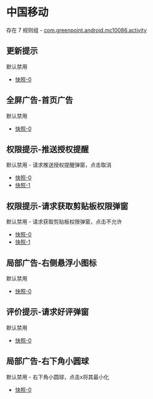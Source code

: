 # 中国移动

存在 7 规则组 - [com.greenpoint.android.mc10086.activity](/src/apps/com.greenpoint.android.mc10086.activity.ts)

## 更新提示

默认禁用

- [快照-0](https://i.gkd.li/import/12534264)

## 全屏广告-首页广告

默认禁用

- [快照-0](https://i.gkd.li/import/12662361)

## 权限提示-推送授权提醒

默认禁用 - 请求推送授权提醒弹窗，点击取消

- [快照-0](https://i.gkd.li/import/13775652)
- [快照-1](https://i.gkd.li/import/13775652)

## 权限提示-请求获取剪贴板权限弹窗

默认禁用 - 请求获取剪贴板权限弹窗，点击不允许

- [快照-0](https://i.gkd.li/import/12662251)
- [快照-1](https://i.gkd.li/import/13775651)

## 局部广告-右侧悬浮小图标

默认禁用

- [快照-0](https://i.gkd.li/import/12662265)

## 评价提示-请求好评弹窗

默认禁用

- [快照-0](https://i.gkd.li/import/12662345)

## 局部广告-右下角小圆球

默认禁用 - 右下角小圆球，点击x将其最小化

- [快照-0](https://i.gkd.li/import/14561782)
